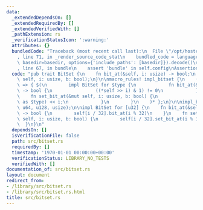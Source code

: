 ```yaml
---
data:
  _extendedDependsOn: []
  _extendedRequiredBy: []
  _extendedVerifiedWith: []
  _pathExtension: rs
  _verificationStatusIcon: ':warning:'
  attributes: {}
  bundledCode: "Traceback (most recent call last):\n  File \"/opt/hostedtoolcache/Python/3.9.0/x64/lib/python3.9/site-packages/onlinejudge_verify/documentation/build.py\"\
    , line 71, in _render_source_code_stat\n    bundled_code = language.bundle(stat.path,\
    \ basedir=basedir, options={'include_paths': [basedir]}).decode()\n  File \"/opt/hostedtoolcache/Python/3.9.0/x64/lib/python3.9/site-packages/onlinejudge_verify/languages/user_defined.py\"\
    , line 67, in bundle\n    assert 'bundle' in self.config\nAssertionError\n"
  code: "pub trait BitSet {\n    fn bit_at(&self, i: usize) -> bool;\n    fn set_bit_at(&mut\
    \ self, i: usize, b: bool);\n}\n\nmacro_rules! impl_bitset {\n    ($($type:ty),*)\
    \ => { $(\n        impl BitSet for $type {\n            fn bit_at(&self, i: usize)\
    \ -> bool {\n                ((*self >> i) & 1) != 0\n            }\n        \
    \    fn set_bit_at(&mut self, i: usize, b: bool) {\n                *self |= (b\
    \ as $type) << i;\n            }\n        }\n    )* };\n}\n\nimpl_bitset!(u32,\
    \ u64, u128, usize);\n\nimpl BitSet for [u32] {\n    fn bit_at(&self, i: usize)\
    \ -> bool {\n        self[i / 32].bit_at(i % 32)\n    }\n    fn set_bit_at(&mut\
    \ self, i: usize, b: bool) {\n        self[i / 32].set_bit_at(i % 32, b);\n  \
    \  }\n}\n"
  dependsOn: []
  isVerificationFile: false
  path: src/bitset.rs
  requiredBy: []
  timestamp: '1970-01-01 00:00:00+00:00'
  verificationStatus: LIBRARY_NO_TESTS
  verifiedWith: []
documentation_of: src/bitset.rs
layout: document
redirect_from:
- /library/src/bitset.rs
- /library/src/bitset.rs.html
title: src/bitset.rs
---
```

